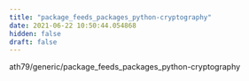 ```yaml
---
title: "package_feeds_packages_python-cryptography"
date: 2021-06-22 10:50:44.054868
hidden: false
draft: false
---
```


ath79/generic/package_feeds_packages_python-cryptography

